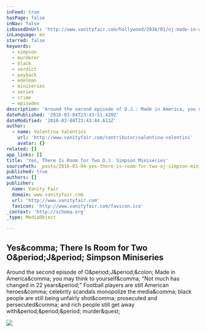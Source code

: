 ```yaml
---
inFeed: true
hasPage: false
inNav: false
isBasedOnUrl: 'http://www.vanityfair.com/hollywood/2016/01/oj-made-in-america-review'
inLanguage: en
starred: false
keywords:
  - simpson
  - murderer
  - black
  - verdict
  - payback
  - edelman
  - miniseries
  - series
  - crime
  - episodes
description: 'Around the second episode of O.J.: Made in America, you may think to yourself, "Not much has changed in 22 years." Football players are still American heroes, celebrity scandals monopolize the media, black people are still being unfairly shot, prosecuted and persecuted, and rich people still get away with... murder?'
datePublished: '2016-03-04T23:43:51.420Z'
dateModified: '2016-03-04T23:43:44.613Z'
author:
  - name: Valentina Valentini
    url: 'http://www.vanityfair.com/contributor/valentina-valentini'
    avatar: {}
related: []
app_links: []
title: 'Yes, There Is Room for Two O.J. Simpson Miniseries'
sourcePath: _posts/2016-03-04-yes-there-is-room-for-two-oj-simpson-miniseries.md
published: true
authors: []
publisher:
  name: Vanity Fair
  domain: www.vanityfair.com
  url: 'http://www.vanityfair.com'
  favicon: 'http://www.vanityfair.com/favicon.ico'
_context: 'http://schema.org'
_type: MediaObject

---
```

<article style=""><h1>Yes&amp;comma; There Is Room for Two O&amp;period;J&amp;period; Simpson Miniseries</h1><p>Around the second episode of O&amp;period;J&amp;period;&amp;colon; Made in America&amp;comma; you may think to yourself&amp;comma; "Not much has changed in 22 years&amp;period;" Football players are still American heroes&amp;comma; celebrity scandals monopolize the media&amp;comma; black people are still being unfairly shot&amp;comma; prosecuted and persecuted&amp;comma; and rich people still get away with&amp;period;&amp;period;&amp;period; murder&amp;quest;</p><img src="http://media.vanityfair.com/photos/56a3dbbd53fe7179581c011e/master/pass/oj-made-in-america.jpg" /></article>